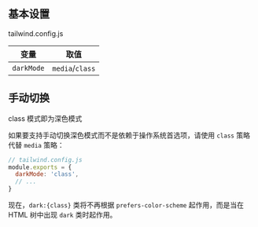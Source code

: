 
## 基本设置

tailwind.config.js 

| 变量       | 取值            |
| ---------- | --------------- |
| `darkMode` | `media`/`class` |

## 手动切换

class 模式即为深色模式

如果要支持手动切换深色模式而不是依赖于操作系统首选项，请使用 `class` 策略代替 `media` 策略：

```js
// tailwind.config.js
module.exports = {
  darkMode: 'class',
  // ...
}
```

现在，`dark:{class}` 类将不再根据 `prefers-color-scheme` 起作用，而是当在 HTML 树中出现 `dark` 类时起作用。